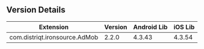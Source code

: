## Version Details

| Extension | Version | Android Lib | iOS Lib |
| --- | --- | --- | --- |
| com.distriqt.ironsource.AdMob | 2.2.0 | 4.3.43 | 4.3.54 |
